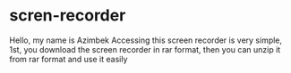 # scren-recorder
Hello, my name is Azimbek
Accessing this screen recorder is very simple,
1st, you download the screen recorder in rar format, then you can unzip it from rar format and use it easily
